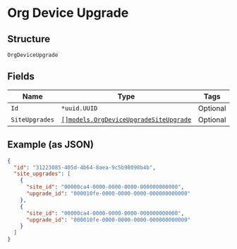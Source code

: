 
# Org Device Upgrade

## Structure

`OrgDeviceUpgrade`

## Fields

| Name | Type | Tags | Description |
|  --- | --- | --- | --- |
| `Id` | `*uuid.UUID` | Optional | - |
| `SiteUpgrades` | [`[]models.OrgDeviceUpgradeSiteUpgrade`](../../doc/models/org-device-upgrade-site-upgrade.md) | Optional | - |

## Example (as JSON)

```json
{
  "id": "31223085-405d-4b64-8aea-9c5b98098b4b",
  "site_upgrades": [
    {
      "site_id": "00000ca4-0000-0000-0000-000000000000",
      "upgrade_id": "000010fe-0000-0000-0000-000000000000"
    },
    {
      "site_id": "00000ca4-0000-0000-0000-000000000000",
      "upgrade_id": "000010fe-0000-0000-0000-000000000000"
    }
  ]
}
```

